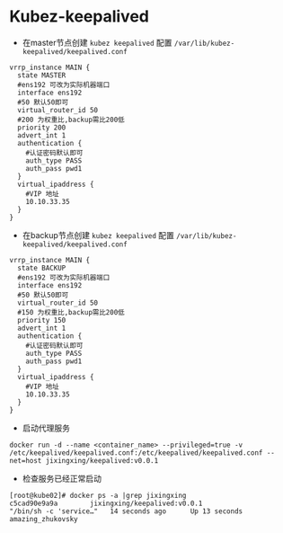 
# Kubez-keepalived


- 在master节点创建 `kubez keepalived` 配置 `/var/lib/kubez-keepalived/keepalived.conf`

```
vrrp_instance MAIN {
  state MASTER
  #ens192 可改为实际机器端口
  interface ens192
  #50 默认50即可
  virtual_router_id 50
  #200 为权重比,backup需比200低
  priority 200
  advert_int 1
  authentication {
    #认证密码默认即可
    auth_type PASS
    auth_pass pwd1
  }
  virtual_ipaddress {
    #VIP 地址
    10.10.33.35
  }
}
```

- 在backup节点创建 `kubez keepalived` 配置 `/var/lib/kubez-keepalived/keepalived.conf`

```
vrrp_instance MAIN {
  state BACKUP
  #ens192 可改为实际机器端口
  interface ens192
  #50 默认50即可
  virtual_router_id 50
  #150 为权重比,backup需比200低
  priority 150
  advert_int 1
  authentication {
    #认证密码默认即可
    auth_type PASS
    auth_pass pwd1
  }
  virtual_ipaddress {
    #VIP 地址
    10.10.33.35
  }
}
```

- 启动代理服务
```
docker run -d --name <container_name> --privileged=true -v /etc/keepalived/keepalived.conf:/etc/keepalived/keepalived.conf --net=host jixingxing/keepalived:v0.0.1
```

- 检查服务已经正常启动
```
[root@kube02]# docker ps -a |grep jixingxing
c5cad90e9a9a        jixingxing/keepalived:v0.0.1                                    "/bin/sh -c 'service…"   14 seconds ago      Up 13 seconds                                 amazing_zhukovsky
```
